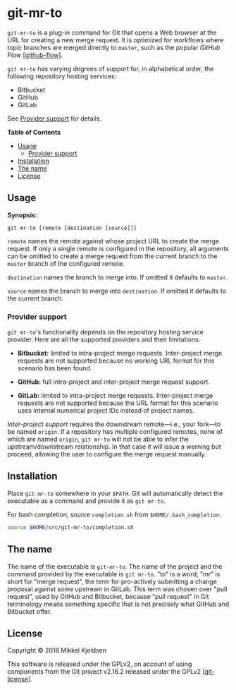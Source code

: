 # git-mr-to

`git-mr-to` is a plug-in command for Git that opens a Web browser at the URL
for creating a new merge request. It is optimized for workflows where topic
branches are merged directly to `master`, such as the popular *GitHub Flow*
[[github-flow]].

`git mr-to` has varying degrees of support for, in alphabetical order, the
following repository hosting services:

- Bitbucket
- GitHub
- GitLab

See [Provider support](#provider-support) for details.

**Table of Contents**

* [Usage](#usage)
    * [Provider support](#provider-support)
* [Installation](#installation)
* [The name](#the-name)
* [License](#license)

## Usage

**Synopsis:**

    git mr-to [remote [destination [source]]]

`remote` names the remote against whose project URL to create the merge
request. If only a single remote is configured in the repository, all arguments
can be omitted to create a merge request from the current branch to the
`master` branch of the configured remote.

`destination` names the branch to merge into. If omitted it defaults to
`master`.

`source` names the branch to merge into `destination`. If omitted it defaults
to the current branch.

### Provider support

`git mr-to`'s functionality depends on the repository hosting service provider.
Here are all the supported providers and their limitations:

- **Bitbucket:** limited to intra-project merge requests. Inter-project merge
  requests are not supported because no working URL format for this scenario
  has been found.

- **GitHub:** full intra-project and inter-project merge request support.

- **GitLab:** limited to intra-project merge requests. Inter-project merge
  requests are not supported because the URL format for this scenario uses
  internal numerical project IDs instead of project names.

*Inter-project support* requires the downstream remote&mdash;i.e., your
fork&mdash;to be named `origin`. If a repository has multiple configured
remotes, none of which are named `origin`, `git mr-to` will not be able to
infer the upstream/downstream relationship. In that case it will issue
a warning but proceed, allowing the user to configure the merge request
manually.

## Installation

Place `git-mr-to` somewhere in your `$PATH`. Git will automatically detect the
executable as a command and provide it as `git mr-to`.

For bash completion, source `completion.sh` from `$HOME/.bash_completion`:

```sh
source $HOME/src/git-mr-to/completion.sh
```

## The name

The name of the executable is `git-mr-to`. The name of the project and the
command provided by the executable is `git mr-to`. "to" is a word; "mr" is
short for "merge request", the term for pro-actively submitting a change
proposal against some upstream in GitLab. This term was chosen over "pull
request", used by GitHub and Bitbucket, because "pull request" in Git
terminology means something specific that is not precisely what GitHub and
Bitbucket offer.

## License

Copyright &copy; 2018 Mikkel Kjeldsen

This software is released under the GPLv2, on account of using components from
the Git project v2.16.2 released under the GPLv2 [[git-license]].

[git-license]: https://git.kernel.org/pub/scm/git/git.git/ "Official Git project repository"
[github-flow]: https://scottchacon.com/2011/08/31/github-flow.html "Original GitHub Flow description"
